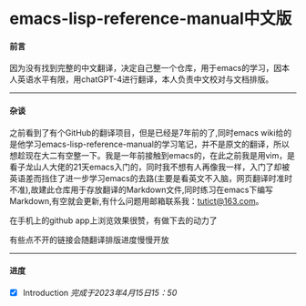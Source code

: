 # emacs-lisp-reference-manual中文版
#### 前言  
因为没有找到完整的中文翻译，决定自己整一个仓库，用于emacs的学习，因本人英语水平有限，用chatGPT-4进行翻译，本人负责中文校对与文档排版。  

________________________________________________________________

#### 杂谈  
之前看到了有个GitHub的翻译项目，但是已经是7年前的了,同时emacs wiki给的是他学习emacs-lisp-reference-manual的学习笔记，并不是原文的翻译，所以想趁现在大二有空整一下。我是一年前接触到emacs的，在此之前我是用vim，是看子龙山人大佬的21天emacs入门的，同时我不想有人再像我一样，入门了却被英语差而挡住了进一步学习emacs的去路(主要是看英文不入脑，网页翻译时准时不准),故建此仓库用于存放翻译的Markdown文件,同时练习在emacs下编写Markdown,有空就会更新,有什么问题用邮箱联系我：tutict@163.com。  

在手机上的github app上浏览效果很赞，有做下去的动力了

有些点不开的链接会随翻译排版进度慢慢开放

_________________________________________________________________

#### 进度  
- [x] Introduction    *完成于2023年4月15日15：50*
